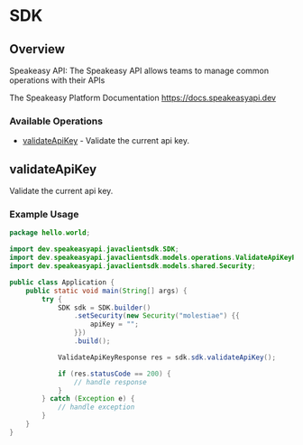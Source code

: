 # SDK

## Overview

Speakeasy API: The Speakeasy API allows teams to manage common operations with their APIs

The Speakeasy Platform Documentation
<https://docs.speakeasyapi.dev>
### Available Operations

* [validateApiKey](#validateapikey) - Validate the current api key.

## validateApiKey

Validate the current api key.

### Example Usage

```java
package hello.world;

import dev.speakeasyapi.javaclientsdk.SDK;
import dev.speakeasyapi.javaclientsdk.models.operations.ValidateApiKeyResponse;
import dev.speakeasyapi.javaclientsdk.models.shared.Security;

public class Application {
    public static void main(String[] args) {
        try {
            SDK sdk = SDK.builder()
                .setSecurity(new Security("molestiae") {{
                    apiKey = "";
                }})
                .build();

            ValidateApiKeyResponse res = sdk.sdk.validateApiKey();

            if (res.statusCode == 200) {
                // handle response
            }
        } catch (Exception e) {
            // handle exception
        }
    }
}
```
